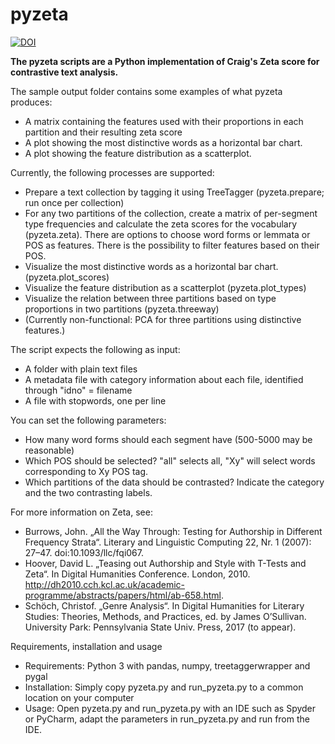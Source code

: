 # pyzeta

[![DOI](https://zenodo.org/badge/76167647.svg)](https://zenodo.org/badge/latestdoi/76167647)

**The pyzeta scripts are a Python implementation of Craig's Zeta score for contrastive text analysis.**

The sample output folder contains some examples of what pyzeta produces:

- A matrix containing the features used with their proportions in each partition and their resulting zeta score
- A plot showing the most distinctive words as a horizontal bar chart.
- A plot showing the feature distribution as a scatterplot.

Currently, the following processes are supported:

- Prepare a text collection by tagging it using TreeTagger (pyzeta.prepare; run once per collection)
- For any two partitions of the collection, create a matrix of per-segment type frequencies and calculate the zeta scores for the vocabulary (pyzeta.zeta). There are options to choose word forms or lemmata or POS as features. There is the possibility to filter features based on their POS.
- Visualize the most distinctive words as a horizontal bar chart. (pyzeta.plot_scores)
- Visualize the feature distribution as a scatterplot (pyzeta.plot_types)
- Visualize the relation between three partitions based on type proportions in two partitions (pyzeta.threeway)
- (Currently non-functional: PCA for three partitions using distinctive features.)

The script expects the following as input:

- A folder with plain text files
- A metadata file with category information about each file, identified through "idno" = filename
- A file with stopwords, one per line

You can set the following parameters:

- How many word forms should each segment have (500-5000 may be reasonable)
- Which POS should be selected? "all" selects all, "Xy" will select words corresponding to Xy POS tag.
- Which partitions of the data should be contrasted? Indicate the category and the two contrasting labels.

For more information on Zeta, see:

- Burrows, John. „All the Way Through: Testing for Authorship in Different Frequency Strata“. Literary and Linguistic Computing 22, Nr. 1 (2007): 27–47. doi:10.1093/llc/fqi067.
- Hoover, David L. „Teasing out Authorship and Style with T-Tests and Zeta“. In Digital Humanities Conference. London, 2010. http://dh2010.cch.kcl.ac.uk/academic-programme/abstracts/papers/html/ab-658.html.
- Schöch, Christof. „Genre Analysis“. In Digital Humanities for Literary Studies: Theories, Methods, and Practices, ed. by James O’Sullivan. University Park: Pennsylvania State Univ. Press, 2017 (to appear).

Requirements, installation and usage

- Requirements: Python 3 with pandas, numpy, treetaggerwrapper and pygal
- Installation: Simply copy pyzeta.py and run_pyzeta.py to a common location on your computer
- Usage: Open pyzeta.py and run_pyzeta.py with an IDE such as Spyder or PyCharm, adapt the parameters in run_pyzeta.py and run from the IDE. 
